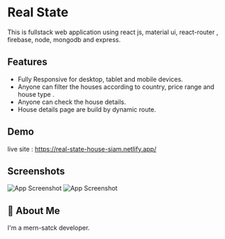 
# Real State

This is fullstack web application using react js, material ui, react-router , firebase, node, mongodb and express.



## Features

- Fully Responsive for desktop, tablet and mobile devices.
- Anyone can filter the houses according to country, price range and house type .
- Anyone can check the house details.
- House details page are build by dynamic route.



## Demo

live site : https://real-state-house-siam.netlify.app/



## Screenshots

![App Screenshot](https://i.ibb.co/LtL3p8R/Fire-Shot-Capture-031-House-Search-real-state-house-siam-netlify-app.png
)
![App Screenshot](https://i.ibb.co/NLPSTmn/Fire-Shot-Capture-032-House-Search-real-state-house-siam-netlify-app.png
)





## 🚀 About Me
I'm a mern-satck developer. 

